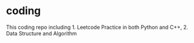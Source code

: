 # coding

This coding repo including 1. Leetcode Practice in both Python and C++, 2. Data Structure and Algorithm 
